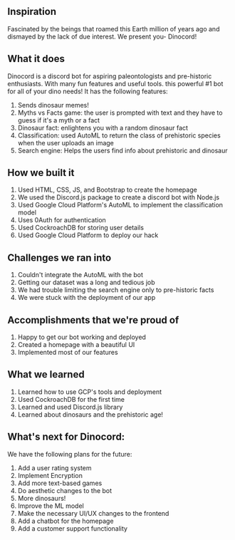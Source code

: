 ## Inspiration
Fascinated by the beings that roamed this Earth million of years ago and dismayed by the lack of due interest. We present you- Dinocord!

## What it does

Dinocord is a discord bot for aspiring paleontologists and pre-historic enthusiasts. With many fun features and useful tools. this powerful #1 bot for all of your dino needs!
It has the following features:
1. Sends dinosaur memes!
2. Myths vs Facts game: the user is prompted with text and they have to guess if it's a myth or a fact
3. Dinosaur fact: enlightens you with a random dinosaur fact
4. Classification: used AutoML to return the class of prehistoric species when the user uploads an image
5. Search engine: Helps the users find info about prehistoric and dinosaur 

## How we built it

1.  Used HTML, CSS, JS, and Bootstrap to create the homepage
2.  We used the Discord.js package to create a discord bot with Node.js
3. Used Google Cloud Platform's AutoML to implement the classification model
4. Uses 0Auth for authentication
5. Used CockroachDB for storing user details 
6. Used Google Cloud Platform to deploy our hack

## Challenges we ran into

1. Couldn't integrate the AutoML with the bot
2. Getting our dataset was a long and tedious job
3. We had trouble limiting the search engine only to pre-historic facts
4. We were stuck with the deployment of our app

## Accomplishments that we're proud of

1. Happy to get our bot working and deployed
2. Created a homepage with a beautiful UI 
3. Implemented most of our features
 
## What we learned
1. Learned how to use GCP's tools and deployment
2. Used CockroachDB for the first time
3. Learned and used Discord.js library
4. Learned about dinosaurs and the prehistoric age!

## What's next for Dinocord:

We have the following plans for the future:
1. Add a user rating system
2. Implement Encryption
3. Add more text-based games
4. Do aesthetic changes to the bot
5. More dinosaurs!
6. Improve the ML model
7. Make the necessary UI/UX changes to the frontend
8. Add a chatbot for the homepage
9. Add a customer support functionality
